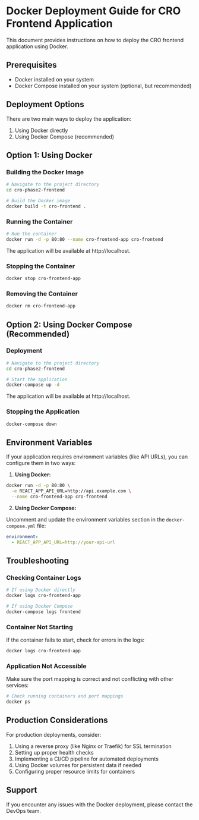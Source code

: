 # Docker Deployment Guide for CRO Frontend Application

This document provides instructions on how to deploy the CRO frontend application using Docker.

## Prerequisites

- Docker installed on your system
- Docker Compose installed on your system (optional, but recommended)

## Deployment Options

There are two main ways to deploy the application:

1. Using Docker directly
2. Using Docker Compose (recommended)

## Option 1: Using Docker

### Building the Docker Image

```bash
# Navigate to the project directory
cd cro-phase2-frontend

# Build the Docker image
docker build -t cro-frontend .
```

### Running the Container

```bash
# Run the container
docker run -d -p 80:80 --name cro-frontend-app cro-frontend
```

The application will be available at http://localhost.

### Stopping the Container

```bash
docker stop cro-frontend-app
```

### Removing the Container

```bash
docker rm cro-frontend-app
```

## Option 2: Using Docker Compose (Recommended)

### Deployment

```bash
# Navigate to the project directory
cd cro-phase2-frontend

# Start the application
docker-compose up -d
```

The application will be available at http://localhost.

### Stopping the Application

```bash
docker-compose down
```

## Environment Variables

If your application requires environment variables (like API URLs), you can configure them in two ways:

1. **Using Docker:**

```bash
docker run -d -p 80:80 \
  -e REACT_APP_API_URL=http://api.example.com \
  --name cro-frontend-app cro-frontend
```

2. **Using Docker Compose:**

Uncomment and update the environment variables section in the `docker-compose.yml` file:

```yaml
environment:
  - REACT_APP_API_URL=http://your-api-url
```

## Troubleshooting

### Checking Container Logs

```bash
# If using Docker directly
docker logs cro-frontend-app

# If using Docker Compose
docker-compose logs frontend
```

### Container Not Starting

If the container fails to start, check for errors in the logs:

```bash
docker logs cro-frontend-app
```

### Application Not Accessible

Make sure the port mapping is correct and not conflicting with other services:

```bash
# Check running containers and port mappings
docker ps
```

## Production Considerations

For production deployments, consider:

1. Using a reverse proxy (like Nginx or Traefik) for SSL termination
2. Setting up proper health checks
3. Implementing a CI/CD pipeline for automated deployments
4. Using Docker volumes for persistent data if needed
5. Configuring proper resource limits for containers

## Support

If you encounter any issues with the Docker deployment, please contact the DevOps team.